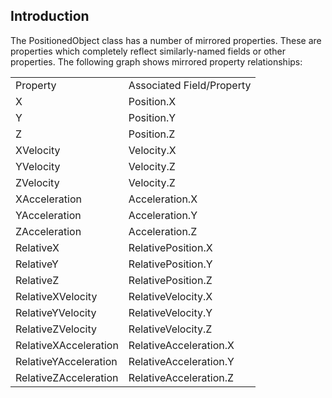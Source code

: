 ## Introduction

The PositionedObject class has a number of mirrored properties. These are properties which completely reflect similarly-named fields or other properties. The following graph shows mirrored property relationships:

|                       |                           |
|-----------------------|---------------------------|
| Property              | Associated Field/Property |
| X                     | Position.X                |
| Y                     | Position.Y                |
| Z                     | Position.Z                |
| XVelocity             | Velocity.X                |
| YVelocity             | Velocity.Z                |
| ZVelocity             | Velocity.Z                |
| XAcceleration         | Acceleration.X            |
| YAcceleration         | Acceleration.Y            |
| ZAcceleration         | Acceleration.Z            |
| RelativeX             | RelativePosition.X        |
| RelativeY             | RelativePosition.Y        |
| RelativeZ             | RelativePosition.Z        |
| RelativeXVelocity     | RelativeVelocity.X        |
| RelativeYVelocity     | RelativeVelocity.Y        |
| RelativeZVelocity     | RelativeVelocity.Z        |
| RelativeXAcceleration | RelativeAcceleration.X    |
| RelativeYAcceleration | RelativeAcceleration.Y    |
| RelativeZAcceleration | RelativeAcceleration.Z    |
